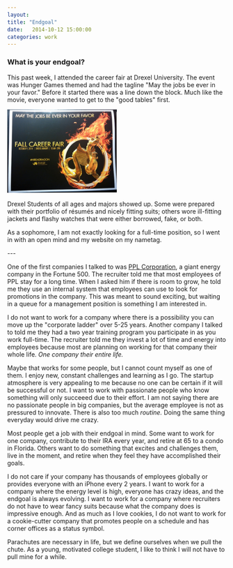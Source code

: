 ```yaml
---
layout: 
title: "Endgoal"
date:   2014-10-12 15:00:00
categories: work
---
```


### What is your endgoal?

This past week, I attended the career fair at Drexel University. The event was Hunger Games themed and had the tagline "May the jobs be ever in your favor." Before it started there was a line down the block. Much like the movie, everyone wanted to get to the "good tables" first. 

<img src="/assets/images/careerfair2014.jpg" alt="Brochure for the 2014 Fall Career Fair at Drexel University." width="50%" height="auto" />


Drexel Students of all ages and majors showed up. Some were prepared with their portfolio of résumés and nicely fitting suits; others wore ill-fitting jackets and flashy watches that were either borrowed, fake, or both.

As a sophomore, I am not exactly looking for a full-time position, so I went in with an open mind and my website on my nametag.


<a name="spot">
<!-- more -->
---

One of the first companies I talked to was [PPL Corporation][ppl], a giant energy company in the Fortune 500. The recruiter told me that most employees of PPL stay for a long time. When I asked him if there is room to grow, he told me they use an internal system that employees can use to look for promotions in the company. This was meant to sound exciting, but waiting in a queue for a management position is something I am interested in.

I do not want to work for a company where there is a possibility you can move up the "corporate ladder" over 5-25 years. Another company I talked to told me they had a two year training program you participate in as you work full-time. The recruiter told me they invest a lot of time and energy into employees because most are planning on working for that company their whole life. *One company their entire life.*

Maybe that works for some people, but I cannot count myself as one of them. I enjoy new, constant challenges and learning as I go. The startup atmosphere is very appealing to me because no one can be certain if it will be successful or not. I want to work with passionate people who know something will only succeeed due to their effort. I am not saying there are no passionate people in big companies, but the average employee is not as pressured to innovate. There is also too much *routine.* Doing the same thing everyday would drive me crazy. 

Most people get a job with their endgoal in mind. Some want to work for one company, contribute to their IRA every year, and retire at 65 to a condo in Florida. Others want to do something that excites and challenges them, live in the moment, and retire when they feel they have accomplished their goals.

I do not care if your company has thousands of employees globally or provides everyone with an iPhone every 2 years. I want to work for a company where the energy level is high, everyone has crazy ideas, and the endgoal is always evolving. I want to work for a company where recruiters do not have to wear fancy suits because what the company does is impressive enough. And as much as I love cookies, I do not want to work for a cookie-cutter company that promotes people on a schedule and has corner offices as a status symbol.

Parachutes are necessary in life, but we define ourselves when we pull the chute. As a young, motivated college student, I like to think I will not have to pull mine for a while. 

[brochureURL]: /assets/images/careerfair2014.jpg
[ppl]: http://www.pplweb.com
